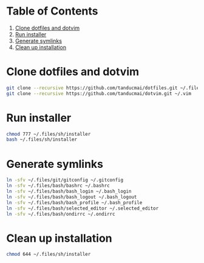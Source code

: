 # Table of Contents

1. [Clone dotfiles and dotvim](#clone-dotfiles-and-dotvim)
1. [Run installer](#run-installer)
1. [Generate symlinks](#generate-symlinks)
1. [Clean up installation](#clean-up-installation)

# Clone dotfiles and dotvim

```bash
git clone --recursive https://github.com/tanducmai/dotfiles.git ~/.files
git clone --recursive https://github.com/tanducmai/dotvim.git ~/.vim
```

# Run installer

```bash
chmod 777 ~/.files/sh/installer
bash ~/.files/sh/installer
```

# Generate symlinks

```bash
ln -sfv ~/.files/git/gitconfig ~/.gitconfig
ln -sfv ~/.files/bash/bashrc ~/.bashrc
ln -sfv ~/.files/bash/bash_login ~/.bash_login
ln -sfv ~/.files/bash/bash_logout ~/.bash_logout
ln -sfv ~/.files/bash/bash_profile ~/.bash_profile
ln -sfv ~/.files/bash/selected_editor ~/.selected_editor
ln -sfv ~/.files/bash/ondirrc ~/.ondirrc
```

# Clean up installation

```bash
chmod 644 ~/.files/sh/installer
```
